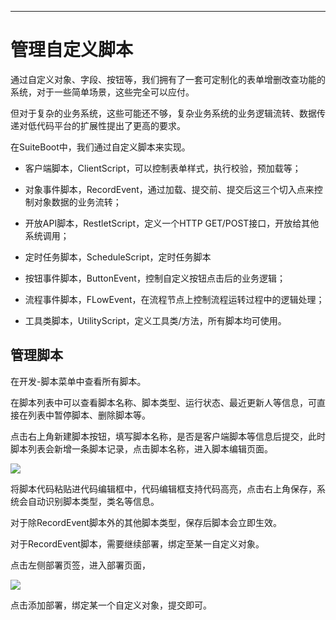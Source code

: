***
# 管理自定义脚本
通过自定义对象、字段、按钮等，我们拥有了一套可定制化的表单增删改查功能的系统，对于一些简单场景，这些完全可以应付。

但对于复杂的业务系统，这些可能还不够，复杂业务系统的业务逻辑流转、数据传递对低代码平台的扩展性提出了更高的要求。

在SuiteBoot中，我们通过自定义脚本来实现。

- 客户端脚本，ClientScript，可以控制表单样式，执行校验，预加载等；

- 对象事件脚本，RecordEvent，通过加载、提交前、提交后这三个切入点来控制对象数据的业务流转；

- 开放API脚本，RestletScript，定义一个HTTP GET/POST接口，开放给其他系统调用；

- 定时任务脚本，ScheduleScript，定时任务脚本

- 按钮事件脚本，ButtonEvent，控制自定义按钮点击后的业务逻辑；

- 流程事件脚本，FLowEvent，在流程节点上控制流程运转过程中的逻辑处理；

- 工具类脚本，UtilityScript，定义工具类/方法，所有脚本均可使用。

## 管理脚本

在开发-脚本菜单中查看所有脚本。

在脚本列表中可以查看脚本名称、脚本类型、运行状态、最近更新人等信息，可直接在列表中暂停脚本、删除脚本等。

点击右上角新建脚本按钮，填写脚本名称，是否是客户端脚本等信息后提交，此时脚本列表会新增一条脚本记录，点击脚本名称，进入脚本编辑页面。

![](https://tcs-devops.aliyuncs.com/storage/113471fe0db517ebda1c022e886c10956ea9?Signature=eyJhbGciOiJIUzI1NiIsInR5cCI6IkpXVCJ9.eyJBcHBJRCI6IjVlNzQ4MmQ2MjE1MjJiZDVjN2Y5YjMzNSIsIl9hcHBJZCI6IjVlNzQ4MmQ2MjE1MjJiZDVjN2Y5YjMzNSIsIl9vcmdhbml6YXRpb25JZCI6IiIsImV4cCI6MTcxODA5NTA1MywiaWF0IjoxNzE3NDkwMjUzLCJyZXNvdXJjZSI6Ii9zdG9yYWdlLzExMzQ3MWZlMGRiNTE3ZWJkYTFjMDIyZTg4NmMxMDk1NmVhOSJ9.139Si54WLlfYrmAIO0JQdlGgXtInkZT5CpKtQFvx-WQ&download=image.png "")

将脚本代码粘贴进代码编辑框中，代码编辑框支持代码高亮，点击右上角保存，系统会自动识别脚本类型，类名等信息。

对于除RecordEvent脚本外的其他脚本类型，保存后脚本会立即生效。

对于RecordEvent脚本，需要继续部署，绑定至某一自定义对象。

点击左侧部署页签，进入部署页面，

![](https://tcs-devops.aliyuncs.com/storage/1134bb809cc6975ca9cbc2ce52eadc3621e3?Signature=eyJhbGciOiJIUzI1NiIsInR5cCI6IkpXVCJ9.eyJBcHBJRCI6IjVlNzQ4MmQ2MjE1MjJiZDVjN2Y5YjMzNSIsIl9hcHBJZCI6IjVlNzQ4MmQ2MjE1MjJiZDVjN2Y5YjMzNSIsIl9vcmdhbml6YXRpb25JZCI6IiIsImV4cCI6MTcxODA5NTA1MywiaWF0IjoxNzE3NDkwMjUzLCJyZXNvdXJjZSI6Ii9zdG9yYWdlLzExMzRiYjgwOWNjNjk3NWNhOWNiYzJjZTUyZWFkYzM2MjFlMyJ9.1YqHN10utF5CyFIGeSNkIPAC_064oXyM0vowWJIN7cQ&download=image.png "")

点击添加部署，绑定某一个自定义对象，提交即可。

